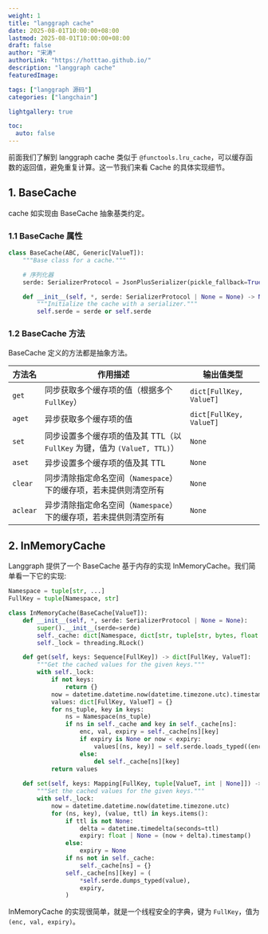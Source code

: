 ```yaml
---
weight: 1
title: "langgraph cache"
date: 2025-08-01T10:00:00+08:00
lastmod: 2025-08-01T10:00:00+08:00
draft: false
author: "宋涛"
authorLink: "https://hotttao.github.io/"
description: "langgraph cache"
featuredImage: 

tags: ["langgraph 源码"]
categories: ["langchain"]

lightgallery: true

toc:
  auto: false
---
```


前面我们了解到 langgraph cache 类似于 `@functools.lru_cache`，可以缓存函数的返回值，避免重复计算。这一节我们来看 Cache 的具体实现细节。

## 1. BaseCache
cache 如实现由 BaseCache 抽象基类约定。

### 1.1 BaseCache 属性

```python
class BaseCache(ABC, Generic[ValueT]):
    """Base class for a cache."""

    # 序列化器
    serde: SerializerProtocol = JsonPlusSerializer(pickle_fallback=True)

    def __init__(self, *, serde: SerializerProtocol | None = None) -> None:
        """Initialize the cache with a serializer."""
        self.serde = serde or self.serde
```

### 1.2 BaseCache 方法

BaseCache 定义的方法都是抽象方法。

| 方法名      | 作用描述                                                 | 输出值类型                   |
| -------- | ---------------------------------------------------- | ----------------------- |
| `get`    | 同步获取多个缓存项的值（根据多个 `FullKey`）                          | `dict[FullKey, ValueT]` |
| `aget`   | 异步获取多个缓存项的值                                          | `dict[FullKey, ValueT]` |
| `set`    | 同步设置多个缓存项的值及其 TTL（以 `FullKey` 为键，值为 `(ValueT, TTL)`） | `None`                  |
| `aset`   | 异步设置多个缓存项的值及其 TTL                                    | `None`                  |
| `clear`  | 同步清除指定命名空间（`Namespace`）下的缓存项，若未提供则清空所有               | `None`                  |
| `aclear` | 异步清除指定命名空间（`Namespace`）下的缓存项，若未提供则清空所有               | `None`                  |

## 2. InMemoryCache

Langgraph 提供了一个 BaseCache 基于内存的实现 InMemoryCache。我们简单看一下它的实现: 

```python
Namespace = tuple[str, ...]
FullKey = tuple[Namespace, str]

class InMemoryCache(BaseCache[ValueT]):
    def __init__(self, *, serde: SerializerProtocol | None = None):
        super().__init__(serde=serde)
        self._cache: dict[Namespace, dict[str, tuple[str, bytes, float | None]]] = {}
        self._lock = threading.RLock()

    def get(self, keys: Sequence[FullKey]) -> dict[FullKey, ValueT]:
        """Get the cached values for the given keys."""
        with self._lock:
            if not keys:
                return {}
            now = datetime.datetime.now(datetime.timezone.utc).timestamp()
            values: dict[FullKey, ValueT] = {}
            for ns_tuple, key in keys:
                ns = Namespace(ns_tuple)
                if ns in self._cache and key in self._cache[ns]:
                    enc, val, expiry = self._cache[ns][key]
                    if expiry is None or now < expiry:
                        values[(ns, key)] = self.serde.loads_typed((enc, val))
                    else:
                        del self._cache[ns][key]
            return values
    
    def set(self, keys: Mapping[FullKey, tuple[ValueT, int | None]]) -> None:
        """Set the cached values for the given keys."""
        with self._lock:
            now = datetime.datetime.now(datetime.timezone.utc)
            for (ns, key), (value, ttl) in keys.items():
                if ttl is not None:
                    delta = datetime.timedelta(seconds=ttl)
                    expiry: float | None = (now + delta).timestamp()
                else:
                    expiry = None
                if ns not in self._cache:
                    self._cache[ns] = {}
                self._cache[ns][key] = (
                    *self.serde.dumps_typed(value),
                    expiry,
                )

```

InMemoryCache 的实现很简单，就是一个线程安全的字典，键为 `FullKey`，值为 `(enc, val, expiry)`。
